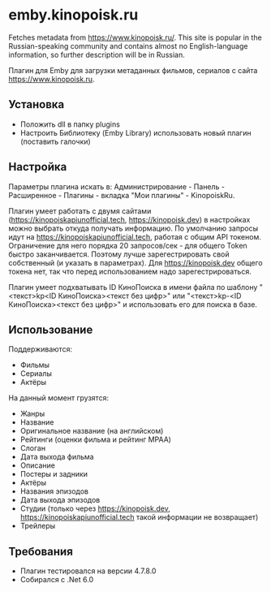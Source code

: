 # emby.kinopoisk.ru

Fetches metadata from https://www.kinopoisk.ru/. This site is popular in the Russian-speaking community and contains almost no English-language information, so further description will be in Russian.

Плагин для Emby для загрузки метаданных фильмов, сериалов с сайта https://www.kinopoisk.ru.

## Установка

* Положить dll в папку plugins
* Настроить Библиотеку (Emby Library) использовать новый плагин (поставить галочки)

## Настройка

Параметры плагина искать в: Администрирование - Панель - Расширенное - Плагины - вкладка "Мои плагины" - KinopoiskRu.

Плагин умеет работать с двумя сайтами (https://kinopoiskapiunofficial.tech, https://kinopoisk.dev) в настройках можно выбрать откуда получать информацию. По умолчанию запросы идут на https://kinopoiskapiunofficial.tech, работая с общим API токеном. Ограничение для него порядка 20 запросов/сек - для общего Token быстро заканчивается. Поэтому лучше зарегестрировать свой собственный (и указать в параметрах). Для https://kinopoisk.dev общего токена нет, так что перед использованием надо зарегестрироваться.

Плагин умеет подхватывать ID КиноПоиска в имени файла по шаблону "<текст>kp<ID КиноПоиска><текст без цифр>" или "<текст>kp-<ID КиноПоиска><текст без цифр>" и использовать его для поиска в базе.

## Использование

Поддерживаются:
- Фильмы
- Сериалы
- Актёры

На данный момент грузятся:
- Жанры
- Название
- Оригинальное название (на английском)
- Рейтинги (оценки фильма и рейтинг MPAA)
- Слоган
- Дата выхода фильма
- Описание
- Постеры и задники
- Актёры
- Названия эпизодов
- Дата выхода эпизодов
- Студии (только через https://kinopoisk.dev, https://kinopoiskapiunofficial.tech такой информации не возвращает)
- Трейлеры

## Требования

* Плагин тестировался на версии 4.7.8.0
* Собирался c .Net 6.0
